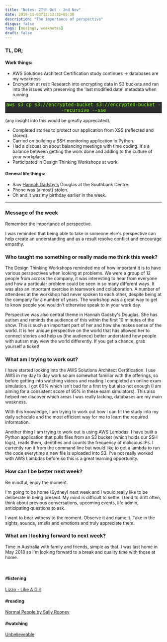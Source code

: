 ```yaml
---
title: "Notes: 27th Oct - 2nd Nov"
date: 2019-11-03T12:13:32+05:30
description: "The importance of perspective"
disqus: false
tags: [musings, weeknotes]
draft: false
---
```


### TL, DR;

#### Work things:
- AWS Solutions Architect Certification study continues → databases are my weakness
- Encryption at rest: Research into encrypting data in S3 buckets and ran into the issues with preserving the 'last modified date' metadata when running
 
<p style="font-family:'PT Mono', monospace;color:#7CFC00;background-color:#2B2D2F;font-size:15px; text-align:center;"> aws s3 cp s3://encrypted-bucket s3://encrypted-bucket --recursive --sse </p>
 
 (any insight into this would be greatly appreciated).

- Completed stories to protect our application from XSS (reflected and stored).
- Carried on building a SSH monitoring application in Python.
- Had a discussion about balancing meetings with time coding. It's a balance between getting the work done and adding to the culture of your workplace.
- Participated in Design Thinking Workshops at work.



#### General life things:
- Saw [Hannah Gadsby's](https://hannahgadsby.com.au/) Douglas at the Southbank Centre.
- Phone was (almost) stolen.
- Oh and it was my birthday earlier in the week.

____________


### Message of the week
Remember the importance of perspective.

I was reminded that being able to take in someone else's perspective can help create an understanding and as a result resolve conflict and encourage empathy. 


### Who taught me something or really made me think this week?
The Design Thinking Workshops reminded me of how important it is to have various perspectives when looking at problems. We were a group of 12 people from across the company, it was interesting to hear from everyone and how a particular problem could be seen in so many different ways.
It was also an important exercise in teamwork and collaboration. A number of attendees at the workshop had never spoken to each other, despite being at the company for a number of years. The workshop was a great way to get to know people you wouldn't otherwise speak to in your work day.

Perspective was also central theme in Hannah Gadsby's Douglas. She has autism and reminds the audience of this within the first 10 minutes of the show. This is such an important part of her and how she makes sense of the world. It is her unique perspective on the world that has allowed her to connect stories and help us (the audience) better understand how people with autism may view the world differently. If you get a chance, grab yourself a ticket!


### What am I trying to work out?
I have started looking into the AWS Solutions Architect Certification. I use AWS in my day to day work so am somewhat familiar with the offerings, so before getting into watching videos and reading I completed an online exam simulation. I got 60% which isn't bad for a first try but also not enough (I am aiming for a consistent score of 95% in these exam simulators). This also helped me discover which areas I was really lacking, databases are my main weakness.

With this knowledge, I am trying to work out how I can fit the study into my daily schedule and the most efficient way for me to learn the required information.

Another thing I am trying to work out is using AWS Lambdas. I have built a Python application that pulls files from an S3 bucket (which holds our SSH logs), reads them, identifies and counts the frequency of malicious IPs. I currently run it from the command line but would like to get a lambda to run the code everytime a new file is uploaded into S3.
I've not really worked with AWS Lambdas before so this is a great learning opportunity.


### How can I be better next week?
Be mindful, enjoy the moment.

I'm going to be home (Sydney) next week and I would really like to be deliberate in being present.
My mind is difficult to settle. I tend to drift often, think about previous conversations, upcoming events, life admin, anticipating questions to ask. 

I want to bear witness to the moment. Observe it and name it. Take in the sights, sounds, smells and emotions and truly appreciate them.


### What am I looking forward to next week?
Time in Australia with family and friends, simple as that. I was last home in May 2018 so I'm looking forward to a break and quality time with those at home.

<br>

#### #listening
[Lizzo - Like A Girl](https://open.spotify.com/track/1Dd22oMwd0OlMYqRXGdObE?si=sOUXggh8Q6ii6QFQkLDbNA)

#### #reading
[Normal People by Sally Rooney](https://www.penguinrandomhouse.com/books/592625/normal-people-by-sally-rooney/)

#### #watching
[Unbelieveable](https://www.netflix.com/title/80153467)